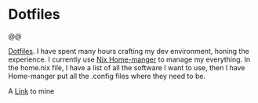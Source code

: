 # Dotfiles

@@

[Dotfiles](https://wiki.archlinux.org/title/Dotfiles). I have spent many hours crafting my dev environment, honing the experience.
I currently use [Nix Home-manger](https://nixos.wiki/wiki/Home_Manager) to manage my everything. In the home.nix file, I have a list of all the software I want to use, then I have Home-manger put all the .config files where they need to be.

A [Link](https://github.com/Danny-Duck/dotfiles) to mine
